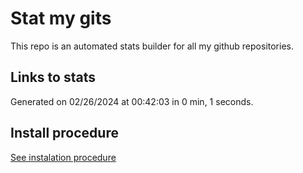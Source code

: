 # Stat my gits

This repo is an automated stats builder for all my github repositories.

## Links to stats


Generated on 02/26/2024 at 00:42:03 in 0 min, 1 seconds.

## Install procedure

[See instalation procedure](./src/install.md)
